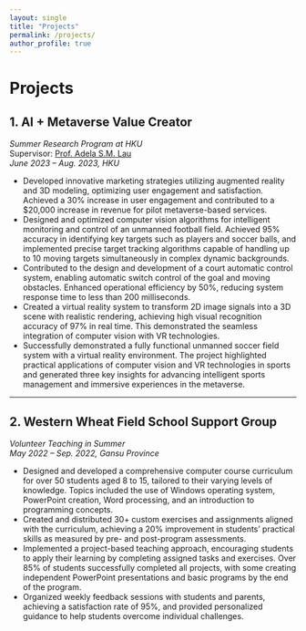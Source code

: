```yaml
---
layout: single
title: "Projects"
permalink: /projects/
author_profile: true
---
```


# Projects  

## 1. AI + Metaverse Value Creator  
*Summer Research Program at HKU*  
Supervisor: [Prof. Adela S.M. Lau](https://dblp.org/pid/98/6322.html)  
*June 2023 – Aug. 2023, HKU*  

- Developed innovative marketing strategies utilizing augmented reality and 3D modeling, optimizing user engagement and satisfaction. Achieved a 30% increase in user engagement and contributed to a $20,000 increase in revenue for pilot metaverse-based services.  
- Designed and optimized computer vision algorithms for intelligent monitoring and control of an unmanned football field. Achieved 95% accuracy in identifying key targets such as players and soccer balls, and implemented precise target tracking algorithms capable of handling up to 10 moving targets simultaneously in complex dynamic backgrounds.  
- Contributed to the design and development of a court automatic control system, enabling automatic switch control of the goal and moving obstacles. Enhanced operational efficiency by 50%, reducing system response time to less than 200 milliseconds.  
- Created a virtual reality system to transform 2D image signals into a 3D scene with realistic rendering, achieving high visual recognition accuracy of 97% in real time. This demonstrated the seamless integration of computer vision with VR technologies.  
- Successfully demonstrated a fully functional unmanned soccer field system with a virtual reality environment. The project highlighted practical applications of computer vision and VR technologies in sports and generated three key insights for advancing intelligent sports management and immersive experiences in the metaverse.  

---

## 2. Western Wheat Field School Support Group  
*Volunteer Teaching in Summer*  
*May 2022 – Sep. 2022, Gansu Province*  

- Designed and developed a comprehensive computer course curriculum for over 50 students aged 8 to 15, tailored to their varying levels of knowledge. Topics included the use of Windows operating system, PowerPoint creation, Word processing, and an introduction to programming concepts.  
- Created and distributed 30+ custom exercises and assignments aligned with the curriculum, achieving a 20% improvement in students’ practical skills as measured by pre- and post-program assessments.  
- Implemented a project-based teaching approach, encouraging students to apply their learning by completing assigned tasks and exercises. Over 85% of students successfully completed all projects, with some creating independent PowerPoint presentations and basic programs by the end of the program.  
- Organized weekly feedback sessions with students and parents, achieving a satisfaction rate of 95%, and provided personalized guidance to help students overcome individual challenges.  

